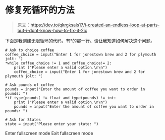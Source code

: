 # 修复死循环的方法

> 原文：<https://dev.to/qkrgksals17/i-created-an-endless-loop-at-parts-but-i-dont-know-how-to-fix-it-2ic>

下面是我创建无限循环的代码，有*的那一行。请让我知道如何解决这个问题。

```
# Ask to choice coffee
coffee_choice = input("Enter 1 for jonestown brew and 2 for plymouth jolt: ")
*while coffee_choice != 1 and coffee_choice!= 2:
    print ("Please enter a valid option.\n\n")
    coffee_choice = input("Enter 1 for jonestown brew and 2 for plymouth jolt: ")

# Ask pounds of coffee
pounds = input("Enter the amount of coffee you want to order in pounds: ")
*if type(pounds) != float and type(pounds) != int:
    print ("Please enter a valid option.\n\n")
    pounds = input("Enter the amount of coffee you want to order in pounds: ")

# Ask for States
state = input("Please enter your state: ") 
```

Enter fullscreen mode Exit fullscreen mode